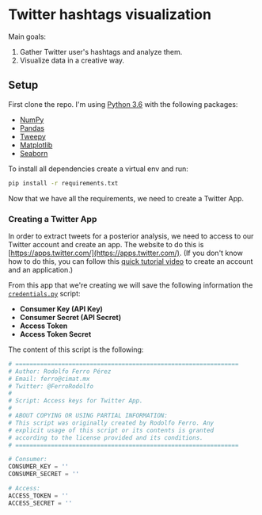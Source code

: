 # Twitter hashtags visualization

Main goals:

1. Gather Twitter user's hashtags and analyze them.
2. Visualize data in a creative way.

## Setup

First clone the repo. I'm using [Python 3.6](https://www.python.org/downloads/) with the following packages:

* [NumPy](http://www.numpy.org/)
* [Pandas](http://pandas.pydata.org/)
* [Tweepy](http://www.tweepy.org/)
* [Matplotlib](https://matplotlib.org/)
* [Seaborn](https://seaborn.pydata.org/)

To install all dependencies create a virtual env and run:

```bash
pip install -r requirements.txt
```

Now that we have all the requirements, we need to create a Twitter App.

### Creating a Twitter App

In order to extract tweets for a posterior analysis, we need to access to our Twitter account and create an app. The website to do this is [https://apps.twitter.com/](https://apps.twitter.com/). (If you don't know how to do this, you can follow this [quick tutorial video](https://www.youtube.com/watch?v=6wAHcHGgpFU) to create an account and an application.)

From this app that we're creating we will save the following information the [`credentials.py`](https://github.com/RodolfoFerro/TwHashtagsVis/blob/master/scripts/credentials.py) script:
* **Consumer Key (API Key)**
* **Consumer Secret (API Secret)**
* **Access Token**
* **Access Token Secret**

The content of this script is the following:
```python
# ===============================================================
# Author: Rodolfo Ferro Pérez
# Email: ferro@cimat.mx
# Twitter: @FerroRodolfo
#
# Script: Access keys for Twitter App.
#
# ABOUT COPYING OR USING PARTIAL INFORMATION:
# This script was originally created by Rodolfo Ferro. Any
# explicit usage of this script or its contents is granted
# according to the license provided and its conditions.
# ===============================================================

# Consumer:
CONSUMER_KEY = ''
CONSUMER_SECRET = ''

# Access:
ACCESS_TOKEN = ''
ACCESS_SECRET = ''

```
